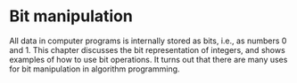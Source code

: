 # Bit manipulation

All data in computer programs is internally stored as bits,
i.e., as numbers 0 and 1.
This chapter discusses the bit representation
of integers, and shows examples
of how to use bit operations.
It turns out that there are many uses for
bit manipulation in algorithm programming.
